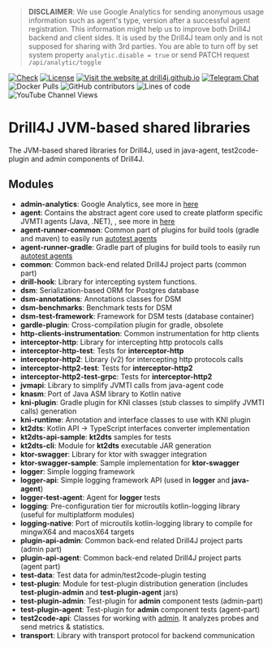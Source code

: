 > **DISCLAIMER**: We use Google Analytics for sending anonymous usage information such as agent's type, version
> after a successful agent registration. This information might help us to improve both Drill4J backend and client sides. It is used by the
> Drill4J team only and is not supposed for sharing with 3rd parties.
> You are able to turn off by set system property `analytic.disable = true` or send PATCH request `/api/analytic/toggle`

[![Check](https://github.com/Drill4J/lib-jvm-shared/actions/workflows/check.yml/badge.svg)](https://github.com/Drill4J/lib-jvm-shared/actions/workflows/check.yml)
[![License](https://img.shields.io/github/license/Drill4J/lib-jvm-shared)](LICENSE)
[![Visit the website at drill4j.github.io](https://img.shields.io/badge/visit-website-green.svg?logo=firefox)](https://drill4j.github.io/)
[![Telegram Chat](https://img.shields.io/badge/Chat%20on-Telegram-brightgreen.svg)](https://t.me/drill4j)
![Docker Pulls](https://img.shields.io/docker/pulls/drill4j/lib-jvm-shared)
![GitHub contributors](https://img.shields.io/github/contributors/Drill4J/lib-jvm-shared)
![Lines of code](https://img.shields.io/tokei/lines/github/Drill4J/lib-jvm-shared)
![YouTube Channel Views](https://img.shields.io/youtube/channel/views/UCJtegUnUHr0bO6icF1CYjKw?style=social)

# Drill4J JVM-based shared libraries

The JVM-based shared libraries for Drill4J, used in java-agent, test2code-plugin and admin components of Drill4J.

## Modules

- **admin-analytics**: Google Analytics, see more in [here](admin-analytics/README.md)
- **agent**: Contains the abstract agent core used to create platform specific JVMTI agents (Java, .NET), , see more in [here](agent/README.md)
- **agent-runner-common**: Common part of plugins for build tools (gradle and maven) to easily run [autotest agents](https://github.com/Drill4J/autotest-agent)
- **agent-runner-gradle**: Gradle part of plugins for build tools to easily run [autotest agents](https://github.com/Drill4J/autotest-agent)
- **common**: Common back-end related Drill4J project parts (common part)
- **drill-hook**: Library for intercepting system functions.
- **dsm**: Serialization-based ORM for Postgres database
- **dsm-annotations**: Annotations classes for DSM
- **dsm-benchmarks**: Benchmark tests for DSM
- **dsm-test-framework**: Framework for DSM tests (database container)
- **gardle-plugin**: Cross-compilation plugin for gradle, obsolete
- **http-clients-instrumentation**: Common instrumentation for http clients
- **interceptor-http**: Library for intercepting http protocols calls
- **interceptor-http-test**: Tests for **interceptor-http**
- **interceptor-http2**: Library (v2) for intercepting http protocols calls
- **interceptor-http2-test**: Tests for **interceptor-http2**
- **interceptor-http2-test-grpc**: Tests for **interceptor-http2**
- **jvmapi**: Library to simplify JVMTI calls from java-agent code
- **knasm**: Port of Java ASM library to Kotlin native
- **kni-plugin**: Gradle plugin for KNI classes (stub classes to simplify JVMTI calls) generation
- **kni-runtime**: Annotation and interface classes to use with KNI plugin
- **kt2dts**: Kotlin API -> TypeScript interfaces converter implementation
- **kt2dts-api-sample**: **kt2dts** samples for tests
- **kt2dts-cli**: Module for **kt2dts** executable JAR generation
- **ktor-swagger**: Library for ktor with swagger integration
- **ktor-swagger-sample**: Sample implementation for **ktor-swagger**
- **logger**: Simple logging framework
- **logger-api**: Simple logging framework API (used in **logger** and **java-agent**)
- **logger-test-agent**: Agent for **logger** tests
- **logging**: Pre-configuration tier for microutils kotlin-logging library (useful for multiplatform modules)
- **logging-native**: Port of microutils kotlin-logging library to compile for mingwX64 and macosX64 targets
- **plugin-api-admin**: Common back-end related Drill4J project parts (admin part)
- **plugin-api-agent**: Common back-end related Drill4J project parts (agent part)
- **test-data**: Test data for admin/test2code-plugin testing
- **test-plugin**: Module for test-plugin distribution generation (includes **test-plugin-admin** and **test-plugin-agent** jars)
- **test-plugin-admin**: Test-plugin for **admin** component tests (admin-part)
- **test-plugin-agent**: Test-plugin for **admin** component tests (agent-part)
- **test2code-api**: Classes for working with [admin](https://github.com/Drill4J/admin). It analyzes probes and send metrics & statistics.
- **transport**: Library with transport protocol for backend communication
